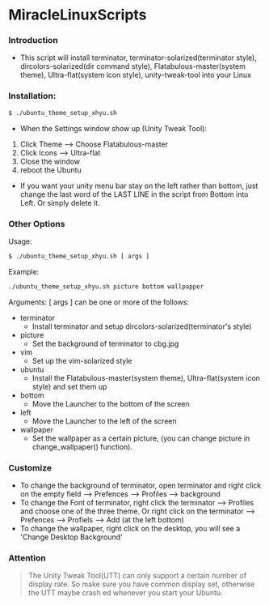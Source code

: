# MiracleLinuxScripts
### Introduction
- This script will install terminator, terminator-solarized(terminator style), dircolors-solarized(dir command style), Flatabulous-master(system theme), Ultra-flat(system icon style), unity-tweak-tool into your Linux

### Installation:
```sh
$ ./ubuntu_theme_setup_xhyu.sh
```

- When the Settings window show up (Unity Tweak Tool):
1. Click Theme --> Choose Flatabulous-master
2. Click Icons --> Ultra-flat
3. Close the window
4. reboot the Ubuntu

- If you want your unity menu bar stay on the left rather than bottom, just change the last word of the LAST LINE in the script from Bottom into Left. Or simply delete it.

### Other Options
Usage:
```sh
$ ./ubuntu_theme_setup_xhyu.sh [ args ]
```
Example:
```sh
./ubuntu_theme_setup_xhyu.sh picture bottom wallpapper
```
Arguments:
  [ args ] can be one or more of the follows:
- terminator
  - Install terminator and setup dircolors-solarized(terminator's style)
- picture
  - Set the background of terminator to cbg.jpg
- vim
  - Set up the vim-solarized style
- ubuntu
  - Install the Flatabulous-master(system theme), Ultra-flat(system icon style) and set them up
- bottom
  - Move the Launcher to the bottom of the screen
- left
  - Move the Launcher to the left of the screen
- wallpaper
  - Set the wallpaper as a certain picture, (you can change picture in change_wallpaper() function).

### Customize
- To change the background of terminator, open terminator and right click on the empty field --> Prefences --> Profiles --> background
- To change the Font of terminator, right click the terminator --> Profiles and choose one of the three theme. Or right click on the terminator --> Prefences --> Profiels --> Add (at the left bottom)
- To change the wallpaper, right click on the desktop, you will see a 'Change Desktop Background'

### Attention
> The Unity Tweak Tool(UTT) can only support a certain number of display rate.
> So make sure you have common display set, otherwise the UTT maybe crash
> ed whenever you start your Ubuntu.
